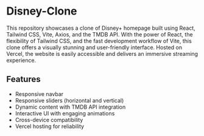 # Disney-Clone
This repository showcases a clone of Disney+ homepage built using React, Tailwind CSS, Vite, Axios, and the TMDB API. With the power of React, the flexibility of Tailwind CSS, and the fast development workflow of Vite, this clone offers a visually stunning and user-friendly interface. Hosted on Vercel, the website is easily accessible and delivers an immersive streaming experience.
## Features
- Responsive navbar
- Responsive sliders (horizontal and vertical)
- Dynamic content with TMDB API integration
- Interactive UI with engaging animations
- Cross-device compatibility
- Vercel hosting for reliability
